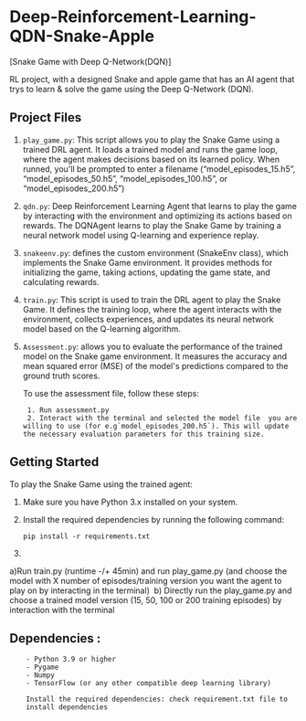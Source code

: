 # Deep-Reinforcement-Learning-QDN-Snake-Apple
 [Snake Game with Deep Q-Network(DQN)]                      

RL project, with a designed Snake and apple game that has 
an AI agent that trys to learn & solve the  game using the Deep
Q-Network (DQN).




## Project Files

1. `play_game.py`: This script allows you to play the Snake Game using a 
trained DRL agent. It loads a trained model and runs the game loop, where 
the agent makes decisions based on its learned policy. When runned, you'll 
be prompted to enter a filename (“model_episodes_15.h5”, 
“model_episodes_50.h5”, “model_episodes_100.h5”, or 
“model_episodes_200.h5”)

2. `qdn.py`: Deep Reinforcement Learning Agent that  learns to play the 
game by interacting with the environment and optimizing its actions based 
on rewards. The DQNAgent learns to play the Snake Game by training a 
neural network model using Q-learning and experience replay.

3. `snakeenv.py`:  defines the custom environment (SnakeEnv class), which 
implements the Snake Game environment. It provides methods for 
initializing the game, taking actions, updating the game state, and 
calculating rewards.

4. `train.py`: This script is used to train the DRL agent to play the 
Snake Game. It defines the training loop, where the agent interacts with 
the environment, collects experiences, and updates its neural network 
model based on the Q-learning algorithm.

5. `Assessment.py`: allows you to evaluate the performance of the trained model on the Snake game environment. It measures the accuracy and mean squared error (MSE) of the model's predictions compared to the ground truth scores.

	To use the assessment file, follow these steps:

		1. Run assessment.py
		2. Interact with the terminal and selected the model file  you are willing to use (for e.g`model_episodes_200.h5`). This will update the necessary evaluation parameters for this training size.





## Getting Started
To play the Snake Game using the trained agent:

1. Make sure you have Python 3.x installed on your system.

2. Install the required dependencies by running the following command:

   ```shell
   pip install -r requirements.txt

3. 
a)Run train.py (runtime -/+ 45min) and  run play_game.py (and choose 
the model with X number of episodes/training version you want the agent to 
play on by interacting in the terminal)  b) Directly run  the play_game.py and choose a trained model version 
(15, 50, 100 or 200 training episodes) by interaction with the terminal

        
## Dependencies : 
        - Python 3.9 or higher
        - Pygame
        - Numpy  
        - TensorFlow (or any other compatible deep learning library)

        Install the required dependencies: check requirement.txt file to
        install dependencies

